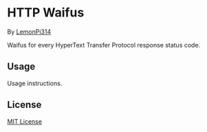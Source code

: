 # HTTP Waifus
By [LemonPi314](https://github.com/LemonPi314)

Waifus for every HyperText Transfer Protocol response status code.

## Usage
Usage instructions.

## License
[MIT License](license.txt)
